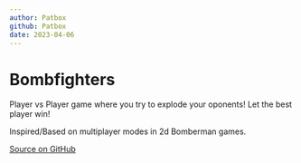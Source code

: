 ```yaml
---
author: Patbox
github: Patbox
date: 2023-04-06
---
```


# Bombfighters

Player vs Player game where you try to explode your oponents! Let the best player win!

Inspired/Based on multiplayer modes in 2d Bomberman games.

[Source on GitHub](https://github.com/Patbox/bombfighters-wasm4)